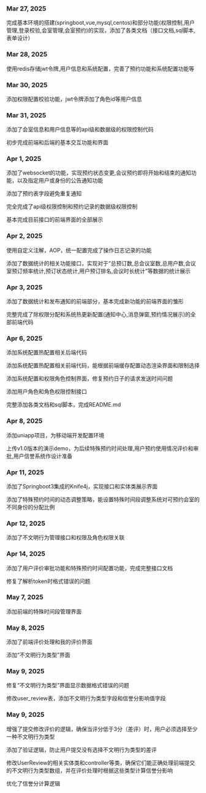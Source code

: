 ### Mar 27, 2025

完成基本环境的搭建(springboot,vue,mysql,centos)和部分功能(权限控制,用户管理,登录校验,会室管理,会室预约)的实现，添加了各类文档（接口文档,sql脚本,表单设计）

### Mar 28, 2025

使用redis存储jwt令牌,用户信息和系统配置，完善了预约功能和系统配置功能等

### Mar 30, 2025

添加权限配置校验功能，jwt令牌添加了角色id等用户信息

### Mar 31, 2025

添加了会室信息和用户信息等的api级和数据级的权限控制代码

初步完成前端和后端的基本交互功能和界面

### Apr 1, 2025

添加了websocket的功能，实现预约状态变更,会议预约即将开始和结束的通知功能，以及指定用户或身份的公告通知功能

添加了预约表字段避免重复通知

完全完成了api级权限控制和预约记录的数据级权限控制

基本完成目前接口的前端界面的全部展示

### Apr 2, 2025

使用自定义注解，AOP，统一配置完成了操作日志记录的功能

添加了数据统计的相关功能接口，实现对于“总预订数,总会议室数,总用户数,会议室预订频率统计,预订状态统计,用户预订排名,会议时长统计”等数据的统计展示

###  Apr 3, 2025

添加了数据统计和发布通知的前端部分，基本完成新功能的前端界面的雏形

完整完成了除权限分配和系统热更新配置(通知中心,消息弹窗,预约情况展示)的全部前端代码

### Apr 6, 2025

添加系统配置热配置相关后端代码

添加系统配置热配置相关前端代码，能根据前端缓存配置动态渲染界面和限制选择

添加系统配置和权限角色控制界面，修复预约日子的请求发送时间问题

添加用户角色和角色权限控制接口

完整添加各类文档和sql脚本，完成README.md

###  Apr 8, 2025

添加uniapp项目，为移动端开发配置环境

上传v1.0版本的演示demo，为后续特殊预约时间处理,用户预约使用情况评价和审批,用户信誉系统作设计准备

### Apr 11, 2025

添加了Springboot3集成的Knife4j，实现接口和实体类展示界面

添加了特殊预约时间的动态调整策略，能设置特殊时间段调整系统对可预约会室的不同身份的分配比例

### Apr 12, 2025

添加了不文明行为管理接口和权限及角色权限关联

### Apr 14, 2025

添加了用户评价审批功能和特殊预约时间配置功能，完成完整接口文档

修复了解析token时格式错误的问题

### May 7, 2025

添加前端的特殊时间段管理界面

###  May 8, 2025

添加了前端评价处理和我的评价界面

添加“不文明行为类型”界面

###  May 9, 2025

修复“不文明行为类型”界面显示数据格式错误的问题

修改user_review表，添加不文明行为类型字段和信誉分影响值字段

###  May 9, 2025

增强了提交修改评价的逻辑，确保当评分低于3分（差评）时，用户必须选择至少一种不文明行为类型

添加了验证逻辑，防止用户提交没有选择不文明行为类型的差评

修改UserReview的相关实体类和controller等类，确保它们能正确处理前端提交的不文明行为类型数组，并在评价处理时根据这些类型计算信誉分影响

优化了信誉分计算逻辑